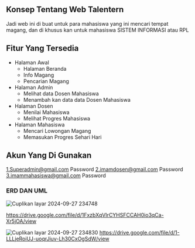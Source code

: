
## Konsep Tentang Web Talentern

Jadi web ini di buat untuk para mahasiswa yang ini mencari tempat magang, dan di khusus kan untuk mahasiswa SISTEM INFORMASI atau RPL 

## Fitur Yang Tersedia
- Halaman Awal
  - Halaman Beranda
  - Info Magang
  - Pencarian Magang
- Halaman Admin
  - Melihat data Dosen Mahasiswa
  - Menambah kan data data Dosen Mahasiswa
- Halaman Dosen
  - Menilai Mahasiswa
  - Melihat Progres Mahasiswa
- Halaman Mahasiswa
  - Mencari Lowongan Magang
  - Memasukan Progres Sehari Hari

## Akun Yang Di Gunakan

1.Superadmin@gmail.com
  Password
2.imamdosen@gmail.com
  Password
3.imammahasiswa@gmail.com
  Password

### ERD DAN UML

![Cuplikan layar 2024-09-27 234748](https://github.com/user-attachments/assets/69b82b1a-2b9b-469e-af73-f996c8a81742) 


https://drive.google.com/file/d/1FxzbXqVIrCYHSFCCAH0io3qCa-Xr5jOA/view


![Cuplikan layar 2024-09-27 234830](https://github.com/user-attachments/assets/97a1275b-72dc-4d75-9289-674d5d2aa84d)
https://drive.google.com/file/d/1-LLLjeRoiUJ-uoqrJiuv-Lh30CxOgSdW/view
